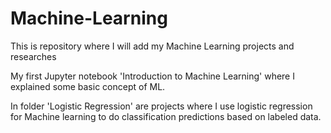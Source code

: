 # Machine-Learning
This is repository where I will add my Machine Learning projects and researches
<br>

My first Jupyter notebook  'Introduction to Machine Learning' where I explained some basic concept of ML.<br>

In folder 'Logistic Regression' are projects where I use logistic regression for Machine learning to do classification predictions based on labeled data.
